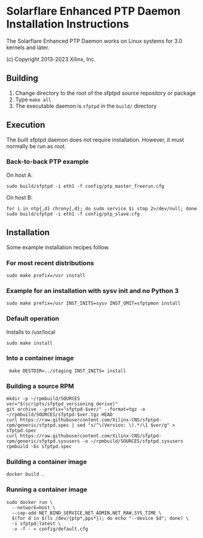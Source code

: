 # Solarflare Enhanced PTP Daemon Installation Instructions

The Solarflare Enhanced PTP Daemon works on Linux systems for 3.0 kernels and
later.

(c) Copyright 2013-2023 Xilinx, Inc.

## Building

1) Change directory to the root of the sfptpd source repository or package
2) Type `make all`
3) The executable daemon is `sfptpd` in the `build/` directory

## Execution

The built sfptpd daemon does not require installation. However, it must
normally be run as root.

### Back-to-back PTP example

On host A:

```
sudo build/sfptpd -i eth1 -f config/ptp_master_freerun.cfg
```

On host B:

```
for i in ntp{,d} chrony{,d}; do sudo service $i stop 2>/dev/null; done
sudo build/sfptpd -i eth1 -f config/ptp_slave.cfg
```

## Installation

Some example installation recipes follow.

### For most recent distributions
``` sudo make prefix=/usr install ```

### Example for an installation with sysv init and no Python 3
``` sudo make prefix=/usr INST_INITS=sysv INST_OMIT=sfptpmon install ```

### Default operation
Installs to /usr/local

``` sudo make install ```

### Into a container image
``` make DESTDIR=../staging INST_INITS= install```

### Building a source RPM
```
mkdir -p ~/rpmbuild/SOURCES
ver="$(scripts/sfptpd_versioning derive)"
git archive --prefix="sfptpd-$ver/" --format=tgz -o ~/rpmbuild/SOURCES/sfptpd-$ver.tgz HEAD
curl https://raw.githubusercontent.com/Xilinx-CNS/sfptpd-rpm/generic/sfptpd.spec | sed "s/^\(Version: \).*/\1 $ver/g" > sfptpd.spec
curl https://raw.githubusercontent.com/Xilinx-CNS/sfptpd-rpm/generic/sfptpd.sysusers -o ~/rpmbuild/SOURCES/sfptpd.sysusers
rpmbuild -bs sfptpd.spec
```

### Building a container image
```
docker build .
```

### Running a container image
```
sudo docker run \
  --network=host \
  --cap-add NET_BIND_SERVICE,NET_ADMIN,NET_RAW,SYS_TIME \
  $(for d in $(ls /dev/{ptp*,pps*}); do echo "--device $d"; done) \
  -i sfptpd:latest \
  -v -f - < config/default.cfg
```
